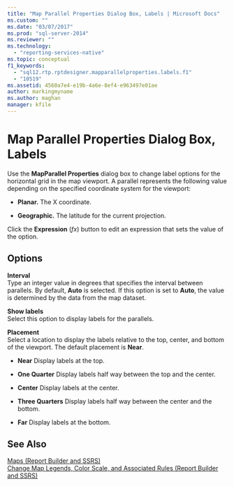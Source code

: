 ```yaml
---
title: "Map Parallel Properties Dialog Box, Labels | Microsoft Docs"
ms.custom: ""
ms.date: "03/07/2017"
ms.prod: "sql-server-2014"
ms.reviewer: ""
ms.technology: 
  - "reporting-services-native"
ms.topic: conceptual
f1_keywords: 
  - "sql12.rtp.rptdesigner.mapparallelproperties.labels.f1"
  - "10519"
ms.assetid: 4560a7e4-e19b-4a6e-8ef4-e963497e01ae
author: markingmyname
ms.author: maghan
manager: kfile
---
```

# Map Parallel Properties Dialog Box, Labels
  Use the **MapParallel Properties** dialog box to change label options for the horizontal grid in the map viewport. A parallel represents the following value depending on the specified coordinate system for the viewport:  
  
-   **Planar.** The X coordinate.  
  
-   **Geographic.** The latitude for the current projection.  
  
 Click the **Expression** (*fx*) button to edit an expression that sets the value of the option.  
  
## Options  
 **Interval**  
 Type an integer value in degrees that specifies the interval between parallels. By default, **Auto** is selected. If this option is set to **Auto**, the value is determined by the data from the map dataset.  
  
 **Show labels**  
 Select this option to display labels for the parallels.  
  
 **Placement**  
 Select a location to display the labels relative to the top, center, and bottom of the viewport. The default placement is **Near**.  
  
-   **Near** Display labels at the top.  
  
-   **One Quarter** Display labels half way between the top and the center.  
  
-   **Center** Display labels at the center.  
  
-   **Three Quarters** Display labels half way between the center and the bottom.  
  
-   **Far** Display labels at the bottom.  
  
## See Also  
 [Maps &#40;Report Builder and SSRS&#41;](report-design/maps-report-builder-and-ssrs.md)   
 [Change Map Legends, Color Scale, and Associated Rules &#40;Report Builder and SSRS&#41;](report-design/change-map-legends-color-scale-and-associated-rules-report-builder-and-ssrs.md)  
  
  
